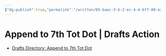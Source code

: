 ```yaml
---
{"dg-publish":true,"permalink":"/written/05-baec-3-b-2-ec-4-4-bff-88-e2-3-a7-a490-c1456/","dgHomeLink":true,"dgPassFrontmatter":false}
---
```


# Append to 7th Tot Dot | Drafts Action
- [Drafts Directory: Append to 7th Tot Dot](https://actions.getdrafts.com/a/1uL)